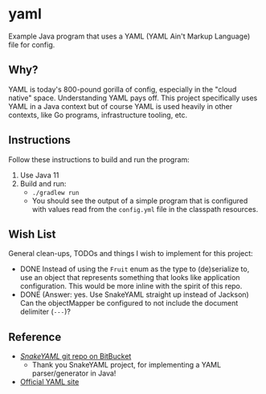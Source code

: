 # yaml

Example Java program that uses a YAML (YAML Ain't Markup Language) file for config.

## Why?

YAML is today's 800-pound gorilla of config, especially in the "cloud native" space. Understanding YAML pays off. This
project specifically uses YAML in a Java context but of course YAML is used heavily in other contexts, like Go programs,
infrastructure tooling, etc.

## Instructions

Follow these instructions to build and run the program:

1. Use Java 11
1. Build and run:
   * `./gradlew run`
   * You should see the output of a simple program that is configured with values read from the `config.yml` file in the
     classpath resources.

## Wish List

General clean-ups, TODOs and things I wish to implement for this project:

* DONE Instead of using the `Fruit` enum as the type to (de)serialize to, use an object that represents something that looks
  like application configuration. This would be more inline with the spirit of this repo.
* DONE (Answer: yes. Use SnakeYAML straight up instead of Jackson) Can the objectMapper be configured to not include the document delimiter (`---`)?

## Reference

* [*SnakeYAML* git repo on BitBucket](https://bitbucket.org/asomov/snakeyaml/wiki/Documentation)
  * Thank you SnakeYAML project, for implementing a YAML parser/generator in Java!
* [Official YAML site](https://yaml.org/)
